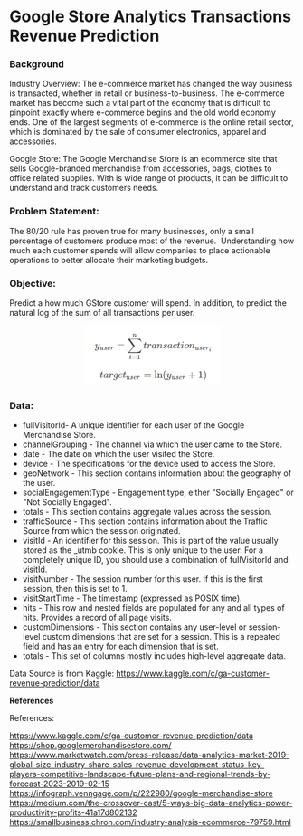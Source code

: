 # Google Store Analytics Transactions Revenue Prediction

### Background

Industry Overview: The e-commerce market has changed the way business is transacted, whether in retail or business-to-business. The e-commerce market has become such a vital part of the economy that is difficult to pinpoint exactly where e-commerce begins and the old world economy ends. One of the largest segments of e-commerce is the online retail sector, which is dominated by the sale of consumer electronics, apparel and accessories. 

Google Store: The Google Merchandise Store is an ecommerce site that sells Google-branded merchandise from accessories, bags, clothes to office related supplies. With is wide range of products, it can be difficult to understand and track customers needs. 


### Problem Statement:

The 80/20 rule has proven true for many businesses, only a small percentage of customers produce most of the revenue. 
Understanding how much each customer spends will allow companies to place actionable operations 
to better allocate their 
marketing budgets.


### Objective:

Predict a how much GStore customer will spend. In addition, to predict the natural log of the sum of all transactions per user.

<p align="center">
  <img src="https://github.com/yuling0330/Google-Store-Analytics-Transactions-Revenue-Prediction/blob/master/image/formula.PNG" />
</p>

### Data:

- fullVisitorId- A unique identifier for each user of the Google Merchandise Store.
- channelGrouping - The channel via which the user came to the Store.
- date - The date on which the user visited the Store.
- device - The specifications for the device used to access the Store.
- geoNetwork - This section contains information about the geography of the user.
- socialEngagementType - Engagement type, either "Socially Engaged" or "Not Socially Engaged".
- totals - This section contains aggregate values across the session.
- trafficSource - This section contains information about the Traffic Source from which the session originated.
- visitId - An identifier for this session. This is part of the value usually stored as the _utmb cookie. This is only unique to the user. For a completely unique ID, you should use a combination of fullVisitorId and visitId.
- visitNumber - The session number for this user. If this is the first session, then this is set to 1.
- visitStartTime - The timestamp (expressed as POSIX time).
- hits - This row and nested fields are populated for any and all types of hits. Provides a record of all page visits.
- customDimensions - This section contains any user-level or session-level custom dimensions that are set for a session. This is a repeated field and has an entry for each dimension that is set.
- totals - This set of columns mostly includes high-level aggregate data.

Data Source is from Kaggle: https://www.kaggle.com/c/ga-customer-revenue-prediction/data



**References**

References:

https://www.kaggle.com/c/ga-customer-revenue-prediction/data
https://shop.googlemerchandisestore.com/ 
https://www.marketwatch.com/press-release/data-analytics-market-2019-global-size-industry-share-sales-revenue-development-status-key-players-competitive-landscape-future-plans-and-regional-trends-by-forecast-2023-2019-02-15 
https://infograph.venngage.com/p/222980/google-merchandise-store 
https://medium.com/the-crossover-cast/5-ways-big-data-analytics-power-productivity-profits-41a17d802132
https://smallbusiness.chron.com/industry-analysis-ecommerce-79759.html

